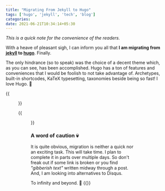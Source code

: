 ```yaml
---
title: "Migrating From Jekyll to Hugo"
tags: ['hugo', 'jekyll', 'tech', 'blog']
categories: 
date: 2021-06-21T10:34:14+05:30
---
```


_This is a quick note for the convenience of the readers._  

With a heave of pleasant sigh, I can inform you all that **I am migrating from [jekyll][0] to [hugo][1]**. Finally.   


The only hindrance (so to speak) was the choice of a decent theme which, as you can see, has been accomplished. Hugo has a ton of features and conveniences that I would be foolish to not take advantage of. Archetypes, built-in shortcodes, KaTeX typesetting, taxonomies beside being so fast! I love Hugo. :purple_heart:  

{{<figure src="/img/jekyll-blog.png" caption="Old Blog (Jekyll) Home Page">}}

{{<figure src="/img/hugo-blog.png" caption="New Blog (Hugo) Home Page">}} 

### A word of caution :skull: 

It is quite obvious, migration is neither a quick nor an exciting task. This will take time. I plan to complete it in parts over multiple days. So don't freak out if some link is broken or you find _"gibberish text"_ written midway through a post. And, I am looking into alternatives to Disqus.   

To infinity and beyond. :rocket:
{{<card>}}

[0]: https://jekyllrb.com
[1]: https://gohugo.io 